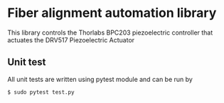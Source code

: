 # Fiber alignment automation library

This library controls the Thorlabs BPC203 piezoelectric controller that actuates the DRV517 Piezoelectric Actuator

## Unit test

All unit tests are written using pytest module and can be run by 

```
$ sudo pytest test.py
```

